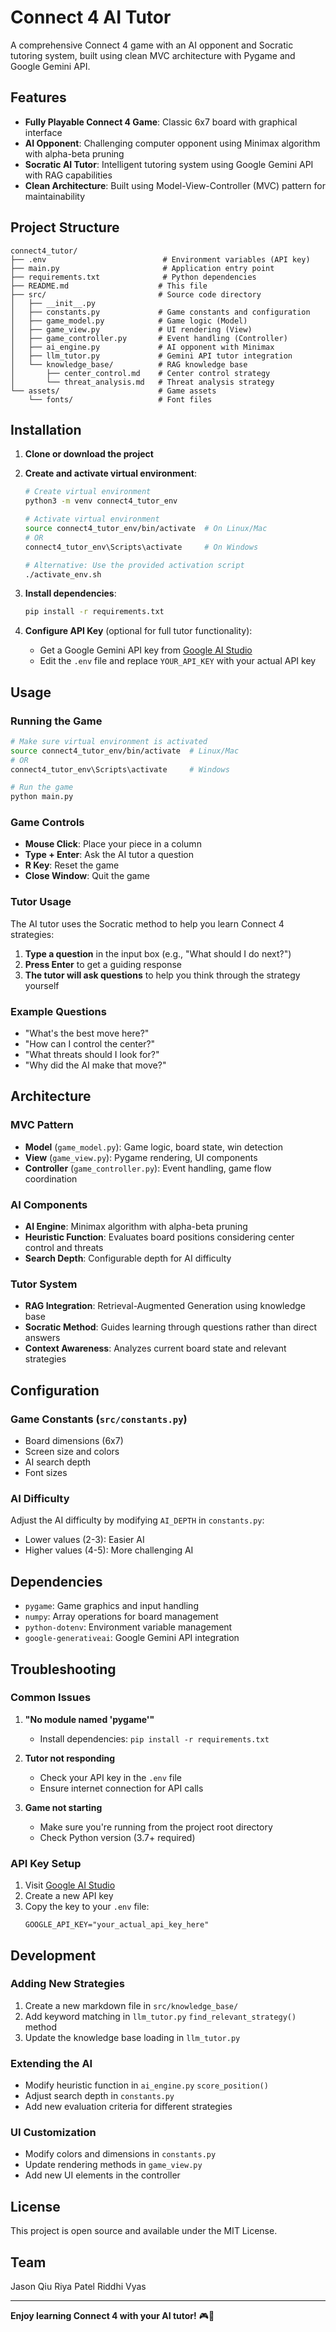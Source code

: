 # Connect 4 AI Tutor

A comprehensive Connect 4 game with an AI opponent and Socratic tutoring system, built using clean MVC architecture with Pygame and Google Gemini API.

## Features

- **Fully Playable Connect 4 Game**: Classic 6x7 board with graphical interface
- **AI Opponent**: Challenging computer opponent using Minimax algorithm with alpha-beta pruning
- **Socratic AI Tutor**: Intelligent tutoring system using Google Gemini API with RAG capabilities
- **Clean Architecture**: Built using Model-View-Controller (MVC) pattern for maintainability

## Project Structure

```
connect4_tutor/
├── .env                          # Environment variables (API key)
├── main.py                       # Application entry point
├── requirements.txt              # Python dependencies
├── README.md                    # This file
├── src/                         # Source code directory
│   ├── __init__.py
│   ├── constants.py             # Game constants and configuration
│   ├── game_model.py            # Game logic (Model)
│   ├── game_view.py             # UI rendering (View)
│   ├── game_controller.py       # Event handling (Controller)
│   ├── ai_engine.py             # AI opponent with Minimax
│   ├── llm_tutor.py             # Gemini API tutor integration
│   └── knowledge_base/          # RAG knowledge base
│       ├── center_control.md    # Center control strategy
│       └── threat_analysis.md   # Threat analysis strategy
└── assets/                      # Game assets
    └── fonts/                   # Font files
```

## Installation

1. **Clone or download the project**
2. **Create and activate virtual environment**:
   ```bash
   # Create virtual environment
   python3 -m venv connect4_tutor_env
   
   # Activate virtual environment
   source connect4_tutor_env/bin/activate  # On Linux/Mac
   # OR
   connect4_tutor_env\Scripts\activate     # On Windows
   
   # Alternative: Use the provided activation script
   ./activate_env.sh
   ```

3. **Install dependencies**:
   ```bash
   pip install -r requirements.txt
   ```

4. **Configure API Key** (optional for full tutor functionality):
   - Get a Google Gemini API key from [Google AI Studio](https://makersuite.google.com/app/apikey)
   - Edit the `.env` file and replace `YOUR_API_KEY` with your actual API key

## Usage

### Running the Game

```bash
# Make sure virtual environment is activated
source connect4_tutor_env/bin/activate  # Linux/Mac
# OR
connect4_tutor_env\Scripts\activate     # Windows

# Run the game
python main.py
```

### Game Controls

- **Mouse Click**: Place your piece in a column
- **Type + Enter**: Ask the AI tutor a question
- **R Key**: Reset the game
- **Close Window**: Quit the game

### Tutor Usage

The AI tutor uses the Socratic method to help you learn Connect 4 strategies:

1. **Type a question** in the input box (e.g., "What should I do next?")
2. **Press Enter** to get a guiding response
3. **The tutor will ask questions** to help you think through the strategy yourself

### Example Questions

- "What's the best move here?"
- "How can I control the center?"
- "What threats should I look for?"
- "Why did the AI make that move?"

## Architecture

### MVC Pattern

- **Model** (`game_model.py`): Game logic, board state, win detection
- **View** (`game_view.py`): Pygame rendering, UI components
- **Controller** (`game_controller.py`): Event handling, game flow coordination

### AI Components

- **AI Engine**: Minimax algorithm with alpha-beta pruning
- **Heuristic Function**: Evaluates board positions considering center control and threats
- **Search Depth**: Configurable depth for AI difficulty

### Tutor System

- **RAG Integration**: Retrieval-Augmented Generation using knowledge base
- **Socratic Method**: Guides learning through questions rather than direct answers
- **Context Awareness**: Analyzes current board state and relevant strategies

## Configuration

### Game Constants (`src/constants.py`)

- Board dimensions (6x7)
- Screen size and colors
- AI search depth
- Font sizes

### AI Difficulty

Adjust the AI difficulty by modifying `AI_DEPTH` in `constants.py`:
- Lower values (2-3): Easier AI
- Higher values (4-5): More challenging AI

## Dependencies

- `pygame`: Game graphics and input handling
- `numpy`: Array operations for board management
- `python-dotenv`: Environment variable management
- `google-generativeai`: Google Gemini API integration

## Troubleshooting

### Common Issues

1. **"No module named 'pygame'"**
   - Install dependencies: `pip install -r requirements.txt`

2. **Tutor not responding**
   - Check your API key in the `.env` file
   - Ensure internet connection for API calls

3. **Game not starting**
   - Make sure you're running from the project root directory
   - Check Python version (3.7+ required)

### API Key Setup

1. Visit [Google AI Studio](https://makersuite.google.com/app/apikey)
2. Create a new API key
3. Copy the key to your `.env` file:
   ```
   GOOGLE_API_KEY="your_actual_api_key_here"
   ```

## Development

### Adding New Strategies

1. Create a new markdown file in `src/knowledge_base/`
2. Add keyword matching in `llm_tutor.py` `find_relevant_strategy()` method
3. Update the knowledge base loading in `llm_tutor.py`

### Extending the AI

- Modify heuristic function in `ai_engine.py` `score_position()`
- Adjust search depth in `constants.py`
- Add new evaluation criteria for different strategies

### UI Customization

- Modify colors and dimensions in `constants.py`
- Update rendering methods in `game_view.py`
- Add new UI elements in the controller

## License

This project is open source and available under the MIT License.

## Team

Jason Qiu
Riya Patel
Riddhi Vyas

---

**Enjoy learning Connect 4 with your AI tutor!** 🎮🧠 
